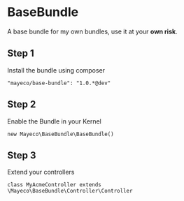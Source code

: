 BaseBundle
==========

A base bundle for my own bundles, use it at your **own risk**.

## Step 1

Install the bundle using composer

    "mayeco/base-bundle": "1.0.*@dev"

## Step 2

Enable the Bundle in your Kernel

    new Mayeco\BaseBundle\BaseBundle()

## Step 3

Extend your controllers

    class MyAcmeController extends \Mayeco\BaseBundle\Controller\Controller
